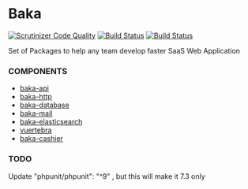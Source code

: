 # Baka

[![Scrutinizer Code Quality](https://scrutinizer-ci.com/g/bakaphp/baka/badges/quality-score.png?b=master)](https://scrutinizer-ci.com/g/bakaphp/baka/?branch=master)
[![Build Status](https://travis-ci.com/bakaphp/baka.svg?branch=master)](https://travis-ci.com/bakaphp/baka)
[![Build Status](https://scrutinizer-ci.com/g/bakaphp/baka/badges/build.png?b=master)](https://scrutinizer-ci.com/g/bakaphp/baka/build-status/master)

Set of Packages to help any team develop faster SaaS Web Application

### COMPONENTS

- [baka-api](https://github.com/bakaphp/phalcon-api)
- [baka-http](https://github.com/bakaphp/http)
- [baka-database](https://github.com/bakaphp/database)
- [baka-mail](https://github.com/bakaphp/mail)
- [baka-elasticsearch](https://github.com/bakaphp/phalcon-elasticsearch)
- [vuertebra](https://github.com/bakajs/vuertebra)
- [baka-cashier](https://github.com/bakaphp/cashier)


### TODO 

Update "phpunit/phpunit": "^9" , but this will make it 7.3 only 
